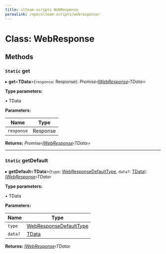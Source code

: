 ```yaml
---
title: ulteam-scripts WebResponse
permalink: /npm/ulteam-scripts/webresponse/
---
```


# Class: WebResponse














## Methods




### `Static` get




▸ **get**<**TData**>(`response`: Response): *Promise‹[IWebResponse](interfaces/iwebresponse.md)‹TData››*










**Type parameters:**


▪ TData





**Parameters:**





Name | Type |
------ | ------ |
`response` | Response |







**Returns:** *Promise‹[IWebResponse](interfaces/iwebresponse.md)‹TData››*








___





### `Static` getDefault




▸ **getDefault**<**TData**>(`type`: [WebResponseDefaultType](enums/webresponsedefaulttype.md), `data?`: [TData]()): *[IWebResponse](interfaces/iwebresponse.md)‹TData›*










**Type parameters:**


▪ TData





**Parameters:**





Name | Type |
------ | ------ |
`type` | [WebResponseDefaultType](enums/webresponsedefaulttype.md) |
`data?` | [TData]() |







**Returns:** *[IWebResponse](interfaces/iwebresponse.md)‹TData›*














